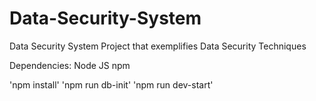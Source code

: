 # Data-Security-System

Data Security System Project that exemplifies Data Security Techniques

Dependencies:
Node JS
npm

'npm install'
'npm run db-init'
'npm run dev-start'
